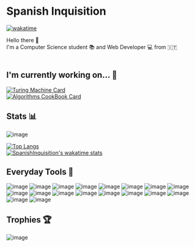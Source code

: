 # Spanish Inquisition

[![wakatime](https://wakatime.com/badge/user/a066da80-f2e0-402c-bda8-566c96e36484.svg)](https://wakatime.com/@a066da80-f2e0-402c-bda8-566c96e36484?style=social)

Hello there 👀 <br/>
I'm a Computer Science student 📚 and Web Developer 💻 from 🇮🇹 <br/><br/>

## I'm currently working on... 🔮

[![Turing Machine Card](https://github-readme-stats.vercel.app/api/pin/?username=SpanishInquisition49&repo=turingmachine&bg_color=0B0D0F&text_color=F8F8F2&title_color=FF80BF&icon_color=9580FF&border_color=8AFF80)](https://github.com/SpanishInquisition49/TuringMachine)
<br/>
[![Algorithms CookBook Card](https://github-readme-stats.vercel.app/api/pin/?username=SpanishInquisition49&repo=algorithms_cookbook&bg_color=0B0D0F&text_color=F8F8F2&title_color=FF80BF&icon_color=9580FF&border_color=8AFF80)](https://github.com/SpanishInquisition49/Algorithms-Cookbook)

## Stats 📊

![image](https://github-readme-streak-stats.herokuapp.com/?user=spanishinquisition49&background=0B0D0F&border=8AFF80&stroke=8AFF80&sideLabels=F8F8F2&dates=F8F8F2&sideNums=F8F8F2&currStreakNum=F8F8F2&ring=FF9580&fire=FF9580&currStreakLabel=FF9580)

[![Top Langs](https://github-readme-stats.vercel.app/api/top-langs/?username=SpanishInquisition49&layout=compact&langs_count=10&bg_color=0B0D0F&text_color=F8F8F2&title_color=FF80BF&icon_color=9580FF&border_color=8AFF80)](https://github.com/SpanishInquisition49)
<br/>
[![SpanishInquisition's wakatime stats](https://github-readme-stats.vercel.app/api/wakatime?username=SpanishInquisition&layout=compact&bg_color=0B0D0F&text_color=F8F8F2&title_color=FF80BF&icon_color=9580FF&border_color=8AFF80)](https://github.com/SpanishInquisition49)

## Everyday Tools 🧰

![image](https://img.shields.io/badge/Docker-2CA5E0?style=for-the-badge&logo=docker&logoColor=white)
![image](https://img.shields.io/badge/PostgreSQL-316192?style=for-the-badge&logo=postgresql&logoColor=white)
![image](https://img.shields.io/badge/Insomnia-5849be?style=for-the-badge&logo=Insomnia&logoColor=white)
![image](https://img.shields.io/badge/Jest-C21325?style=for-the-badge&logo=jest&logoColor=white)
![image](https://img.shields.io/badge/Node.js-339933?style=for-the-badge&logo=nodedotjs&logoColor=white)
![image](https://img.shields.io/badge/npm-CB3837?style=for-the-badge&logo=npm&logoColor=white)
![image](https://img.shields.io/badge/VSCode-0078D4?style=for-the-badge&logo=visual%20studio%20code&logoColor=white)
![image](https://img.shields.io/badge/VIM-%2311AB00.svg?&style=for-the-badge&logo=vim&logoColor=white)
![image](	https://img.shields.io/badge/JavaScript-323330?style=for-the-badge&logo=javascript&logoColor=F7DF1E)
![image](https://img.shields.io/badge/HTML5-E34F26?style=for-the-badge&logo=html5&logoColor=white)
![image](https://img.shields.io/badge/CSS3-1572B6?style=for-the-badge&logo=css3&logoColor=white)
![image](https://img.shields.io/badge/Puppeteer-40B5A4?style=for-the-badge&logo=Puppeteer&logoColor=white)
![image](https://img.shields.io/badge/TypeScript-007ACC?style=for-the-badge&logo=typescript&logoColor=white)
![image](https://img.shields.io/badge/Python-FFD43B?style=for-the-badge&logo=python&logoColor=blue)
![image](	https://img.shields.io/badge/prettier-1A2C34?style=for-the-badge&logo=prettier&logoColor=F7BA3E)
![image](https://img.shields.io/badge/mac%20os-000000?style=for-the-badge&logo=apple&logoColor=white)
![image](https://img.shields.io/badge/GitLab-330F63?style=for-the-badge&logo=gitlab&logoColor=white)
![image](https://img.shields.io/badge/GIT-E44C30?style=for-the-badge&logo=git&logoColor=white)

## Trophies 🏆

![image](https://github-profile-trophy.vercel.app/?username=spanishinquisition49&theme=dracula&no-bg=true&no-frame=true)
